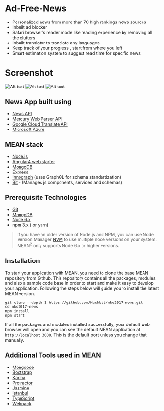 # Ad-Free-News
* Personalized news from more than 70 high rankings news sources
* Inbuilt ad blocker
* Safari browser's reader mode like reading experience by removing all the clutters 
* Inbuilt translator to translate any languages
* Keep track of your progress , start from where you left
* Smart estimation system to suggest read time for specific news

# Screenshot

![Alt text](https://github.com/Hackbit/nko2017-news/blob/master/screenshots/main-1.png "Main dashboard")
![Alt text](https://github.com/Hackbit/nko2017-news/blob/master/screenshots/detail-1.png "Detailed Article")
![Alt text](https://github.com/Hackbit/nko2017-news/blob/master/screenshots/detail-2.png "Detailed Article")

## News App built using 

* [News API](https://newsapi.org/)
* [Mercury Web Parser API](https://mercury.postlight.com/web-parser/)
* [Google Cloud Translate API](https://cloud.google.com/translate/)
* [Microsoft Azure](https://azure.microsoft.com/en-us/)

## MEAN stack 

* [Node.js](https://nodejs.org/en/)
* [Angular4 web starter](https://github.com/AngularClass/angular-starter)
* [MongoDB](https://www.mongodb.com)
* [Express](https://expressjs.com/)
* [Innograph](https://github.com/linnovate/innograph) (uses GraphQL for schema standartization)
* [Bit](https://bitsrc.io/) - (Manages js components, services and schemas)
 
## Prerequisite Technologies

* [Git](https://git-scm.com/downloads)
* [MongoDB](https://www.mongodb.org/downloads)
* [Node 6.x](https://nodejs.org/en/download/)
* npm 3.x ( or yarn)

> If you have an older version of Node.js and NPM, you can use Node Version Manager [NVM](https://github.com/creationix/nvm) to use multiple node versions on your system. MEAN<sup>2</sup> only supports Node 6.x or higher versions.

## Installation

To start your application with MEAN, you need to clone the base MEAN repository from Github. This repository contains all the packages, modules and also a sample code base in order to start and make it easy to develop your application. Following the steps below will guide you to install the latest MEAN version.

```
git clone --depth 1 https://github.com/Hackbit/nko2017-news.git
cd nko2017-news
npm install  
npm start  
```
If all the packages and modules installed successfully, your default web browser will open and you can see the default MEAN application at `http://localhost:3000`. This is the default port unless you change that manually.

## Additional Tools used in MEAN

* [Mongoose](http://mongoosejs.com/)
* [Bootstrap](http://getbootstrap.com/)
* [Karma](https://karma-runner.github.io/1.0/index.html)
* [Protractor](http://www.protractortest.org/#/)
* [Jasmine](https://jasmine.github.io/)
* [Istanbul](https://istanbul.js.org/)
* [TypeScript](https://www.typescriptlang.org/)
* [Webpack](https://webpack.js.org/)
